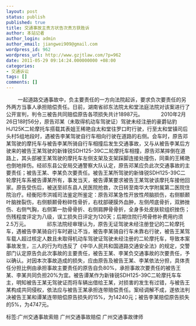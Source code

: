 ```yaml
---
layout: post
status: publish
published: true
title: 交通事故主责方状告次责方获胜诉
author: 本站记者
author_login: admin
author_email: jiangwei909@gmail.com
wordpress_id: 962
wordpress_url: http://www.gzjtlaw.com/?p=962
date: 2011-05-29 09:14:24.000000000 +08:00
categories:
- 交通诉讼
tags: []
comments: []
---
```

　　 一起道路交通事故中，负主要责任的一方向法院起诉，要求负次要责任的另外两方当事人承担赔偿责任。日前，湖南省祁东法院太和堂法庭法院对该案进行了公开宣判，判令三被告共同赔偿原告各项损失共计18987元。　　　　2010年2月26日18时56分，原告邓某（未取得机动车驾驶证）驾驶未经注册的豪爵钻豹HJ125K二轮摩托车搭载其表姐王稀艳自太和堂往罗口町行驶，行至太和堂镇司后头村5组地段时，遇被告李某驾驶自行车相向行驶在道路的右侧。会车时，原告邓某驾驶的摩托车与被告李某所骑自行车相撞后发生交通事故，又与从被告李某后方驶来的被告王某驾驶的新锋锐SDH125-39C二轮摩托车相撞，原告邓某摔倒在道路上，其头部被王某驾驶的摩托车左侧支架及支架踩脚连接处撞伤，同乘的王稀艳也倒地摔伤。经祁东县公安局交通警察大队认定，原告邓某应负此次交通事故的主要责任；被告王某、李某负次要责任。被告王某所驾驶的新锋锐SDH125-39C二轮摩托车系被告谭某所有，事发当天，被告谭某要求被告王某驾驶该摩托车接他回家。原告受伤后，被送至祁东县人民医院抢救，次日转至南华大学附属第二医院住院治疗。经衡阳市洪城司法鉴定所鉴定：原告邓某急性开放性颅脑损伤，右侧额颞叶脑挫裂伤，右侧额颞骨粉碎性骨折，右枕部硬膜外血肿，左侧颅底骨折，双肺挫伤、右侧气胸，右侧第一肋骨骨折、右侧肩胛骨骨折，全身多处皮肤软组织挫伤；伤残程度评定为八级，误工损失日评定为120天；后期住院行颅骨修补费用约须2.5万元。　　　　祁东法院经审理认为，原告无证驾驶未经注册登记的二轮摩托车，遇被告李某骑自行车时避让不当，被告李某骑自行车未靠右行驶，被告王某驾车载人超过核定人数且未取得机动车驾驶证驾驶未经注册的二轮摩托车，导致本案事故发生，三人的行为均违反了《中华人民共和国道路交通安全法》的规定，交警部门认定原告负此次事故的主要责任，被告王某、李某负交通事故的次要责任，予以确认。对因本次事故造成的损失，应由原告及被告王某、李某依法分担，具体责任分担比例由承担事故主要责任的原告自负80%，承担事故次要责任的被告王某、李某共同负担20%为宜。被告谭某作为新锋锐SDH125-39C二轮摩托车车主，明知被告王某无驾驶证而将车辆出借给王某，对损害的发生有过错，与被告王某构成共同侵权，依法应与被告王某承担连带赔偿责任。案经调解不成，遂依法判决被告王某和谭某连带赔偿原告损失的15%，为14240元；被告李某赔偿原告损失的5%，为4747元。标签:广州交通事故索赔 广州交通事故赔偿 广州交通事故律师
